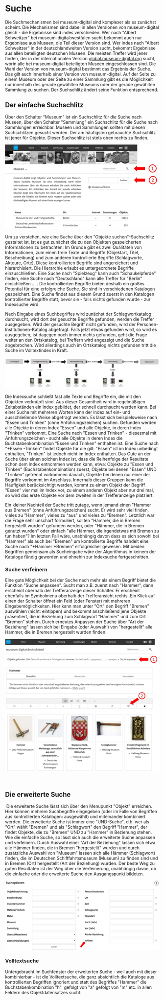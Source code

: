Suche
=====

Die Suchmechanismen bei museum-digital sind komplexer als es zunächst
scheint. Die Mechanismen sind dabei in allen Versionen von
museum-digital gleich - die Ergebnisse sind indes verschieden. Wer nach
\"Albert Schweitzer\" bei museum-digital:westfalen sucht bekommt auch
nur Ergebnisse aus Museen, die Teil dieser Version sind. Wer indes nach
\"Albert Schweitzer\" in der deutschlandweiten Version sucht, bekommt
Ergebnisse aus allen beteiligten deutschen Museen. Die meisten Treffer
wird jener finden, der in der internationalen Version
[global.museum-digital.org](https://global.museum-digital.org/) sucht,
worin alle bei museum-digital beteiligten Museen eingeschlossen sind.
Die Wahl der Version von museum-digital bestimmt das Ergebnis der Suche.
Das gilt auch innerhalb einer Version von museum-digital. Auf der Seite
zu einem Museum oder der Seite zu einer Sammlung gibt es die Möglichkeit
nur innerhalb des gerade gewählten Museums oder der gerade gewählten
Sammlung zu suchen. Der Suchschlitz ändert seine Funktion entsprechend.

Der einfache Suchschlitz
------------------------

Über den Schalter \"Museum\" ist ein Suchschlitz für die Suche nach
Museen, über den Schalter \"Sammlung\" ein Suchschlitz für die Suche
nach Sammlungen erreichbar. Museen und Sammlungen sollten mit diesen
Suchschlitzen gesucht werden. Der am häufigsten gebrauchte Suchschlitz
ist jener für Objekte. Dieser Suchschlitz ist stets oben rechts zu
finden.

![](../assets/frontend/search/searches.jpg)

Um zu verstehen, wie eine Suche über den \"Objekte suchen\"-Suchschlitz
gestaltet ist, ist es gut zunächst die zu den Objekten gespeicherten
Informationen zu betrachten: Im Grunde gibt es zwei Qualitäten von
Informationen, zum einen freie Texte und Begriffe (Objektart, Titel,
Beschreibung) und zum anderen kontrollierte Begriffe (Schlagworte,
Akteure, Orte). Diese kontrollierten Begriffe sind angereichert und
hierarchisiert. Die Hierarchie erlaubt es untergeordnete Begriffe
einzuschließen. Eine Suche nach \"Spielzeug\" kann auch
\"Schaukelpferde\" finden, eine Suche nach \"Deutschland\" kann alle
Treffer für \"Berlin\" einschließen \... . Die kontrollierten Begriffe
bieten deshalb ein großes Potential für eine erfolgreiche Suche. Sie
sind in verschiedenen Katalogen gespeichert. Eine Suche findet aus
diesem Grund zuerst in den Katalogen kontrollierter Begriffe statt,
bevor sie - falls nichts gefunden wurde - zur Indexsuche wird.

Nach Eingabe eines Suchbegriffes wird zunächst der Schlagwortkatalog
durchsucht, wird dort der gesuchte Begriffe gefunden, werden die Treffer
ausgegeben. Wird der gesuchte Begriff nicht gefunden, wird der
Personen-Institutionen-Katalog abgefragt. Falls jetzt etwas gefunden
wird, so wird es ausgegeben, ist dagegen noch immer nichts gefunden,
geht die Frage weiter an den Ortskatalog, bei Treffern wird angezeigt
und die Suche abgebrochen. Wird allerdings auch im Ortskatalog nichts
gefunden tritt die Suche im Volltextindex in Kraft.

![](../assets/frontend/search/suchweg.JPG)

Die Indexsuche schließt fast alle Texte und Begriffe ein, die mit den
Objekten verknüpft sind. Aus dieser Gesamtheit wird in regelmäßigen
Zeitabständen ein Index gebildet, der schnell durchsucht werden kann.
Bei einer Suche mit mehreren Worten kann der Index auf ein- und
ausschließende Weise abgefragt werden. Es lässt sich beispielsweise nach
\"Essen und Trinken\" (ohne Anführungszeichen) suchen. Gefunden werden
alle Objekte in deren Index \"Essen\" und alle Objekte, in deren Index
\"Trinken\" vorkommt. Eine Suche nach \"Essen und Trinken\" - diesesmal
mit Anführungszeichen - sucht alle Objekte in deren Index die
Buchstabenkombination \"Essen und Trinken\" enthalten ist. Eine Suche
nach \"+Essen -Trinken\" findet Objekte für die gilt: \"Essen\" ist im
Index unbedingt enthalten, \"Trinken\" ist jedoch nicht im Index
enthalten. Das Gute an der Suche über einen solchen Index ist, dass die
Reihenfolge der Resultate schon dem Index entnommen werden kann, etwa:
Objekte zu \"Essen und Trinken\" (Buchstabenkombination) zuerst, Objekte
bei denen \"Essen\" UND \"Trinken\" getrennt vorkommen danach, Objekte
bei denen nur einer der Begriffe vorkommt im Anschluss. Innerhalb dieser
Gruppen kann die Häufigkeit berücksichtigt werden, kommt zu einem Objekt
der Begriff \"Essen\" vier mal im Index vor, zu einem anderen Objekt
aber nur drei mal, so wird das erste Objekte vor dem zweiten in der
Trefferanzeige platziert.

Ein kleiner Nachteil der Suche tritt zutage, wenn jemand einen \"Hammer
aus Bremen\" (ohne Anführungszeichen) sucht. Er wird sehr viel finden,
vieles zu \"Hammer\", vieles zu \"aus\" und vieles zu \"Bremen\".
Letztlich war die Frage sehr unscharf formuliert, sollten \"Hämmer, die
in Bremen hergestellt wurden\" gefunden werden, oder \"Hämmer, die in
Bremen genutzt wurden\" oder einfach \"alle Hämmer, die irgendetwas mit
Bremen zu tun haben\"? Im letzten Fall wäre, unabhängig davon dass es
sich sowohl bei \"Hammer\" als auch bei \"Bremen\" um kontrollierte
Begriffe handelt eine Suche nach \"+Hammer +Bremen\" erfolgreicher
gewesen. Mit beiden Begriffen gemeinsam als Sucheingabe wäre der
Algorithmus in keinem der Kataloge fündig geworden und ohnehin zur
Indexsuche fortgeschritten.

### Suche verfeinern

Eine gute Möglichkeit bei der Suche nach mehr als einem Begriff bietet
die Funktion \"Suche anpassen\". Sucht man z.B. zuerst nach \"Hammer\",
dann erscheint oberhalb der Trefferanzeige dieser Schalter. Er erscheint
ebenfalls im Symbolmenu oberhalb der Trefferansicht rechts. Ein Klick
auf einen der Schalter öffnet ein Feld (oder Fenster) mit mehreren
Eingabemöglichkeiten. Hier kann man unter \"Ort\" den Begriff \"Bremen\"
auswählen (nicht: eintippen) und bekommt anschließend jene Objekte
präsentiert, die in Beziehung zum Schlagwort \"Hammer\" und zum Ort
\"Bremen\" stehen. Durch erneutes Anpassen der Suche über \"Art der
Beziehung\" lassen sich bei Eingabe (oder Auswahl) von \"hergestellt\"
alle Hämmer, die in Bremen hergestellt wurden finden.

![](../assets/frontend/search/searchrefine.jpg)

 

Die erweiterte Suche
--------------------

 Die erweiterte Suche lässt sich über den Menupunkt \"Objekt\"
erreichen. Hier können mehrere Suchbegriffe eingegeben (oder im Falle
von Begriffen aus kontrollierten Katalogen: ausgewählt) und miteinander
kombiniert werden. Die erweiterte Suche ist immer eine \"UND-Suche\",
d.h. wer als \"Ort\" wählt \"Bremen\" und als \"Schlagwort\" den Begriff
\"Hammer\", der findet Objekte, die zu \"Bremen\" UND zu \"Hammer\" in
Beziehung stehen. Wie die einfache Suche, so lässt sich auch die
erweiterte Suche anpassen und verfeinern. Durch Auswahl einer \"Art der
Beziehung\" lassen sich etwa alle Hämmer finden, die in Bremen
\"hergestellt\" wurden und durch zusätzliche Auswahl von \"Museum\"
lassen sich alle Hämmer (Schlagwort) finden, die im Deutschen
Schifffahrtsmuseum (Museum) zu finden sind und in Bremen (Ort)
hergestellt (Art der Beziehung) wurden. Der beste Weg zu guten
Resultaten ist der Weg über die Verfeinerung, unabhängig davon, ob die
einfache oder die erweiterte Suche den Ausgangspunkt bildeten.

![](../assets/frontend/search/seachfull.jpg)

### Volltextsuche

Untergebracht im Suchfenster der erweiterten Suche - weil auch mit
dieser kombinierbar - ist die Volltextsuche, die ganz absichtlich die
Kataloge aus kontrollierten Begriffen ignoriert und statt des Begriffes
\"Hammer\" die Buchstabenkombination \"h\"  gefolgt von \"a\" gefolgt
von \"m\" etc. in allen Feldern des Objektdatensatzes sucht.
